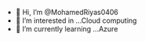 - 👋 Hi, I’m @MohamedRiyas0406
- 👀 I’m interested in ...Cloud computing
- 🌱 I’m currently learning ...Azure

<!---
MohamedRiyas0406/MohamedRiyas0406 is a ✨ special ✨ repository because its `README.md` (this file) appears on your GitHub profile.
You can click the Preview link to take a look at your changes.
--->
